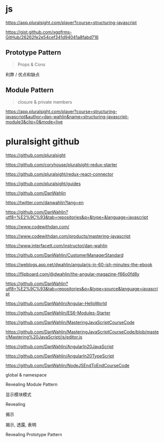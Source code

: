# js



https://app.pluralsight.com/player?course=structuring-javascript


https://gist.github.com/xgqfrms-GitHub/26262fe2e54cef341d94041a8fabd716



## Prototype Pattern


> Props & Cons

利弊 / 优点和缺点


## Module Pattern

> closure & private members


https://app.pluralsight.com/player?course=structuring-javascript&author=dan-wahlin&name=structuring-javascript-module3&clip=0&mode=live







# pluralsight github


https://github.com/pluralsight


https://github.com/coryhouse/pluralsight-redux-starter


https://github.com/pluralsight/redux-react-connector


https://github.com/pluralsight/guides



https://github.com/DanWahlin


https://twitter.com/danwahlin?lang=en


https://github.com/DanWahlin?utf8=%E2%9C%93&tab=repositories&q=&type=&language=javascript

https://www.codewithdan.com/

https://www.codewithdan.com/products/mastering-javascript



https://www.interfacett.com/instructor/dan-wahlin




https://github.com/DanWahlin/CustomerManagerStandard


https://weblogs.asp.net/dwahlin/angularjs-in-60-ish-minutes-the-ebook

https://flipboard.com/@dwahlin/the-angular-magazine-f66o0fd8y






https://github.com/DanWahlin?utf8=%E2%9C%93&tab=repositories&q=&type=source&language=javascript


https://github.com/DanWahlin/Angular-HelloWorld


https://github.com/DanWahlin/ES6-Modules-Starter


https://github.com/DanWahlin/MasteringJavaScriptCourseCode


https://github.com/DanWahlin/MasteringJavaScriptCourseCode/blob/master/Mastering%20JavaScript/js/editor.js




https://github.com/DanWahlin/AngularIn20JavaScript


https://github.com/DanWahlin/AngularIn20TypeScript


https://github.com/DanWahlin/NodeJSEndToEndCourseCode






global & namespace






Revealing Module Pattern

显示模块模式


Revealing

揭示

揭示, 透露, 表明









Revealing Prototype Pattern
























